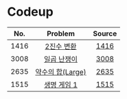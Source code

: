 # Codeup

|  No. |   Problem  | Source |
|:----:|:----------:|:------:|
| 1416 | [2진수 변환](https://codeup.kr/problem.php?id=1416) | [1416](./1416) |
| 3008 | [일곱 난쟁이](https://codeup.kr/problem.php?id=3008) | [3008](./3008) |
| 2635 | [약수의 합(Large)](https://codeup.kr/problem.php?id=2635) | [2635](./2635) |
| 1515 | [생명 게임 1](https://codeup.kr/problem.php?id=1515) | [1515](./1515) |
